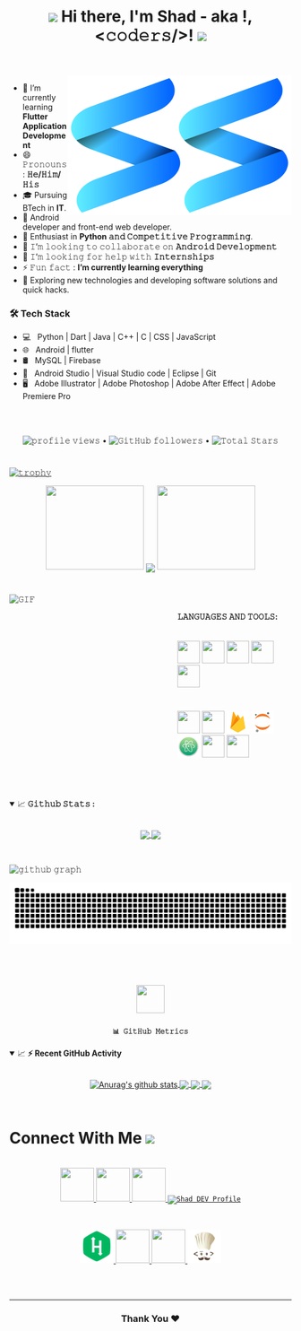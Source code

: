 <h1 align="center">
  <a target="_blank">
    <img src="https://github.com/JayantGoel001/JayantGoel001/blob/master/GIF/Earth.gif" width="24px" style="max-width:100%;">
  </a>
  Hi there, I'm Shad - aka <coder/>!, &lt;𝚌𝚘𝚍𝚎𝚛𝚜/&gt;!
  <a target="_blank">
    <img src="https://github.com/JayantGoel001/JayantGoel001/blob/master/GIF/Hi.gif" width="40px" />
  </a>
</h1>


<br/>
<br/>
<a target="_blank">
  <img align="right" height="250" width="400" alt="GIF" src="https://github.com/Shad-Sheikh/Shad-Sheikh/blob/master/Files/SS_1.png">
</a>

- 🔭 I’m currently learning **Flutter Application Development**
- 😄 𝙿𝚛𝚘𝚗𝚘𝚞𝚗𝚜 : **𝙷𝚎/𝙷𝚒𝚖/𝙷𝚒𝚜**
- 🎓 Pursuing BTech in **IT**.
- 💼 Android developer and front-end web developer.
- 🌱 Enthusiast in **Python 𝚊𝚗𝚍 𝙲𝚘𝚖𝚙𝚎𝚝𝚒𝚝𝚒𝚟𝚎 𝙿𝚛𝚘𝚐𝚛𝚊𝚖𝚖𝚒𝚗𝚐**.
- 👯 𝙸’𝚖 𝚕𝚘𝚘𝚔𝚒𝚗𝚐 𝚝𝚘 𝚌𝚘𝚕𝚕𝚊𝚋𝚘𝚛𝚊𝚝𝚎 𝚘𝚗 **𝙰𝚗𝚍𝚛𝚘𝚒𝚍 𝙳𝚎𝚟𝚎𝚕𝚘𝚙𝚖𝚎𝚗𝚝**
- 🤔 𝙸’𝚖 𝚕𝚘𝚘𝚔𝚒𝚗𝚐 𝚏𝚘𝚛 𝚑𝚎𝚕𝚙 𝚠𝚒𝚝𝚑 **𝙸𝚗𝚝𝚎𝚛𝚗𝚜𝚑𝚒𝚙𝚜**
- ⚡ 𝙵𝚞𝚗 𝚏𝚊𝚌𝚝 : **I’m currently learning everything**
- 🤔 Exploring new technologies and developing software solutions and quick hacks.


<h3>🛠 Tech Stack</h3>

- 💻 &nbsp; Python | Dart | Java | C++ | C | CSS | JavaScript 
- 🌐 &nbsp; Android | flutter
- 🛢 &nbsp; MySQL | Firebase 
- 🔧 &nbsp; Android Studio | Visual Studio code | Eclipse | Git
- 🖥 &nbsp; Adobe Illustrator | Adobe Photoshop | Adobe After Effect | Adobe Premiere Pro

<br/>
<br/>


<p align="center">
  <img src="https://gpvc.arturio.dev/Shad-Sheikh" alt="𝚙𝚛𝚘𝚏𝚒𝚕𝚎 𝚟𝚒𝚎𝚠𝚜"> •  
<!--   <img alt = "profile views" src="https://komarev.com/ghpvc/?username=Shad-Sheikh&style=flat&color=brightgreen"> •    -->
  <img alt="𝙶𝚒𝚝𝙷𝚞𝚋 𝚏𝚘𝚕𝚕𝚘𝚠𝚎𝚛𝚜" src="https://img.shields.io/github/followers/Shad-Sheikh?label=Followers&style=social"> •   
  <img src="https://img.shields.io/github/stars/Shad-Sheikh?label=Stars" alt="𝚃𝚘𝚝𝚊𝚕 𝚂𝚝𝚊𝚛𝚜">
</p>

#

[![𝚝𝚛𝚘𝚙𝚑𝚢](https://github-profile-trophy.vercel.app/?username=Shad-Sheikh&column=8&margin-w=15&margin-h=15&no-bg=true&no-frame=true&theme=juicyfresh)](https://github.com/Shad-Sheikh)

<p align="center">
  <a>
    <img height="150" width="175" src="https://github.com/JayantGoel001/JayantGoel001/blob/master/PNG/left.png">
    <img align="center" src="https://github-readme-streak-stats.herokuapp.com/?user=Shad-Sheikh&theme=dark&hide_border=true"/>
    <img height="150" width="175" src="https://github.com/JayantGoel001/JayantGoel001/blob/master/PNG/right.png">
  </a>
</p>

#

<a target="_blank"><img align="left" height="300" width="300" alt="𝙶𝙸𝙵" src="https://github.com/JayantGoel001/JayantGoel001/blob/master/GIF/github.gif"></a>
<br/>

**𝙻𝙰𝙽𝙶𝚄𝙰𝙶𝙴𝚂 𝙰𝙽𝙳 𝚃𝙾𝙾𝙻𝚂:**  
<br/>
<br/>
<code><img height="40" width="40" src="https://img.icons8.com/nolan/64/android-os.png"></code>
<code><img height="40" width="40" src="https://img.icons8.com/nolan/64/java-coffee-cup-logo.png"></code>
<code><img height="40" width="40" src="https://img.icons8.com/nolan/64/python.png"></code>
<code><img height="40" width="40" src="https://img.icons8.com/nolan/64/c-plus-plus.png"></code>
<code><img height="40" width="40" src="https://img.icons8.com/nolan/64/copyright.png"></code>
<!--<code><img height="40" width="40" src="https://raw.githubusercontent.com/github/explore/80688e429a7d4ef2fca1e82350fe8e3517d3494d/topics/kotlin/kotlin.png"></code>-->
<!--<code><img height="40" width="40" src="https://www.flaticon.com/svg/static/icons/svg/1216/1216733.svg"></code>
<code><img height="40" width="40" src="https://cdn.iconscout.com/icon/free/png-256/css-131-722685.png"></code>
<code><img height="40" width="40" src="https://raw.githubusercontent.com/github/explore/80688e429a7d4ef2fca1e82350fe8e3517d3494d/topics/javascript/javascript.png"></code>
<code><img height="40" width="40" src="https://raw.githubusercontent.com/github/explore/80688e429a7d4ef2fca1e82350fe8e3517d3494d/topics/typescript/typescript.png"></code>
-->
#
<code><img height="40" width="40" src= "https://img.icons8.com/nolan/64/git.png"></code>
<code><img height="40" width="40" src="https://img.icons8.com/nolan/64/github.png"></code>
<code><img height="40" width="40" src="https://raw.githubusercontent.com/github/explore/80688e429a7d4ef2fca1e82350fe8e3517d3494d/topics/firebase/firebase.png"></code>
<code><img height="40" width="40" src="https://raw.githubusercontent.com/github/explore/80688e429a7d4ef2fca1e82350fe8e3517d3494d/topics/jupyter-notebook/jupyter-notebook.png"></code>
<code><img height="40" width="40" src="https://raw.githubusercontent.com/github/explore/80688e429a7d4ef2fca1e82350fe8e3517d3494d/topics/atom/atom.png"></code>
<code><img height="40" width="40" src="https://img.icons8.com/nolan/64/visual-studio-code-2019.png"></code>
<code><img height="40" width="40" src="https://img.icons8.com/nolan/64/sublime-text-new-logo.png"></code>
<!--
<code><img height="40" width="40" src="https://raw.githubusercontent.com/github/explore/80688e429a7d4ef2fca1e82350fe8e3517d3494d/topics/angular/angular.png"></code>
<code><img height="40" width="40" src="https://raw.githubusercontent.com/github/explore/80688e429a7d4ef2fca1e82350fe8e3517d3494d/topics/ubuntu/ubuntu.png"></code>
<code><img height="40" width="40" src="https://cdn.iconscout.com/icon/free/png-512/mongodb-3-1175138.png"></code>
-->
<br/>

#

<details open="">
<summary>
  <g-emoji class="g-emoji" alias="chart_with_upwards_trend" fallback-src="https://github.githubassets.com/images/icons/emoji/unicode/1f4c8.png">📈</g-emoji>
  <strong>𝙶𝚒𝚝𝚑𝚞𝚋 𝚂𝚝𝚊𝚝𝚜 : </strong>
</summary>
<br>

<p align="center">
  <a href="https://github.com/JayantGoel001">
    <img align="center" src="https://github-readme-stats.vercel.app/api?username=Shad-Sheikh&show_icons=true&hide_border=true&title_color=94b4a4&amp&icon_color=FFFFFF&amp&text_color=FFFFFF&amp&bg_color=000000&count_private=true&include_all_commits=true"/>
  </a>
  <a href="https://github.com/JayantGoel001">
    <img align="center" height="195px" src="https://github-readme-stats.vercel.app/api/top-langs/?username=Shad-Sheikh&text_color=FFFFFF&bg_color=000000&title_color=94b4a4&langs_count=15&layout=compact&hide_border=true" />
  </a>
</p>
</details>
<br>

![𝚐𝚒𝚝𝚑𝚞𝚋 𝚐𝚛𝚊𝚙𝚑](https://activity-graph.herokuapp.com/graph?username=Shad-Sheikh&theme=react-dark&hide_border=true&area=true)

<!-- Don't Run Contribution Graph(Generate Snake) Action on your default Branch-->
![𝙶𝚒𝚝𝚑𝚞𝚋 𝙲𝚘𝚗𝚝𝚛𝚒𝚋𝚞𝚝𝚒𝚘𝚗 𝙶𝚛𝚊𝚙𝚑](https://github.com/JayantGoel001/JayantGoel001/blob/main/github-contribution-grid-snake.svg)
<!-- Don't Run Contribution Graph(Generate Snake) Action on your default Branch -->
<br/>

<!--
<summary>
  <g-emoji class="g-emoji" alias="chart_with_upwards_trend" fallback-src="https://github.githubassets.com/images/icons/emoji/unicode/1f4c8.png">📈</g-emoji>
  <strong>𝚆𝚊𝚔𝚊𝚃𝚒𝚖𝚎 𝚂𝚝𝚊𝚝𝚜 : </strong>
</summary>

<a target="_blank">
  <img align="right" height="330px" width="500px" src="https://wakatime.com/share/@JayantGoel001/d757c83d-c3a9-424e-86f1-ce88190c9840.svg" >
</a>

<br>
<br>
-->
<!--START_SECTION:waka-->
<!--
![Lines of code](https://img.shields.io/badge/From%20Hello%20World%20I%27ve%20Written-697670%20lines%20of%20code-blue)

**🐱 My Github Data** 

> 🏆 3,892 Contributions in the Year 2021
 > 
> 📦 1.1 MB Used in Github's Storage 
 > 
> 💼 Opted to Hire
 > 
> 📜 190 Public Repositories 
 > 
> 🔑 2 Private Repositories  
 > 
**I'm a Night 🦉** 

```text
🌞 Morning    93 commits     ██░░░░░░░░░░░░░░░░░░░░░░░   9.22% 
🌆 Daytime    274 commits    ██████░░░░░░░░░░░░░░░░░░░   27.16% 
🌃 Evening    396 commits    █████████░░░░░░░░░░░░░░░░   39.25% 
🌙 Night      246 commits    ██████░░░░░░░░░░░░░░░░░░░   24.38%

```
📅 **I'm Most Productive on Sunday** 

```text
Monday       147 commits    ███░░░░░░░░░░░░░░░░░░░░░░   14.57% 
Tuesday      112 commits    ██░░░░░░░░░░░░░░░░░░░░░░░   11.1% 
Wednesday    119 commits    ███░░░░░░░░░░░░░░░░░░░░░░   11.79% 
Thursday     117 commits    ███░░░░░░░░░░░░░░░░░░░░░░   11.6% 
Friday       117 commits    ███░░░░░░░░░░░░░░░░░░░░░░   11.6% 
Saturday     189 commits    ████░░░░░░░░░░░░░░░░░░░░░   18.73% 
Sunday       208 commits    █████░░░░░░░░░░░░░░░░░░░░   20.61%

```


📊 **This Week I Spent My Time On** 

```text
⌚︎ Time Zone: Asia/Kolkata

💬 Programming Languages: 
Other                    51 hrs 1 min        ████████████████████░░░░░   81.29% 
C++                      3 hrs 53 mins       █░░░░░░░░░░░░░░░░░░░░░░░░   6.2% 
SCSS                     2 hrs 9 mins        ░░░░░░░░░░░░░░░░░░░░░░░░░   3.43% 
JavaScript               1 hr 47 mins        ░░░░░░░░░░░░░░░░░░░░░░░░░   2.86% 
HTML                     1 hr 41 mins        ░░░░░░░░░░░░░░░░░░░░░░░░░   2.7%

🔥 Editors: 
Browser                  50 hrs 15 mins      ████████████████████░░░░░   80.06% 
WebStorm                 6 hrs 49 mins       ██░░░░░░░░░░░░░░░░░░░░░░░   10.87% 
CLion                    4 hrs 8 mins        █░░░░░░░░░░░░░░░░░░░░░░░░   6.6% 
PyCharm                  1 hr 33 mins        ░░░░░░░░░░░░░░░░░░░░░░░░░   2.47%

🐱‍💻 Projects: 
CodeChef                 16 hrs 48 mins      ██████░░░░░░░░░░░░░░░░░░░   26.77% 
Get-It-Done              13 hrs 42 mins      █████░░░░░░░░░░░░░░░░░░░░   21.84% 
Basic                    10 hrs 50 mins      ████░░░░░░░░░░░░░░░░░░░░░   17.28% 
CodeForces               6 hrs 27 mins       ██░░░░░░░░░░░░░░░░░░░░░░░   10.28% 
AtCoder                  4 hrs 47 mins       ██░░░░░░░░░░░░░░░░░░░░░░░   7.63%

💻 Operating System: 
Windows                  62 hrs 46 mins      █████████████████████████   100.0%

```

**I Mostly Code in Jupyter Notebook** 

```text
Jupyter Notebook         27 repos            ██████░░░░░░░░░░░░░░░░░░░   27.27% 
Python                   21 repos            █████░░░░░░░░░░░░░░░░░░░░   21.21% 
C++                      12 repos            ███░░░░░░░░░░░░░░░░░░░░░░   12.12% 
JavaScript               9 repos             ██░░░░░░░░░░░░░░░░░░░░░░░   9.09% 
Kotlin                   7 repos             █░░░░░░░░░░░░░░░░░░░░░░░░   7.07%

```
⏳ **Year Progress** { ███████████████████████████▁▁▁ } 90.17 % as on ⏰ 26-11-2020.



 Last Updated on 23/06/2021
-->
<!--END_SECTION:waka-->

<!--
<p align="center">
  <a>
    <img align="center" width="400px" height="400px" src="https://wakatime.com/share/@JayantGoel001/2be1608b-10ea-42dd-b1f5-80ed001062b1.svg"/>
  </a>
  <a>
    <img align="center" height="400px" width="400px" src="https://wakatime.com/share/@JayantGoel001/c7e94976-73a4-4959-a081-4ca2e1126556.svg" />
  </a>
</p>
-->
#

<p align="center">
  <a href="https://github.com/Shad-Sheikh">
    <img height="50" width="50" src="https://cdn.jsdelivr.net/npm/simple-icons@3.0.1/icons/github.svg">  
  </a>
  <h4 align="center"><code>📊 𝙶𝚒𝚝𝙷𝚞𝚋 𝙼𝚎𝚝𝚛𝚒𝚌𝚜</code></h4>
</p>
<!--
svg coding
<p align="center">
  <a href='https://github.com/JayantGoel001/'>
    <img width="75%" src="https://github.com/JayantGoel001/JayantGoel001/blob/master/metrics.svg"/>
    <img src="https://github.com/Shad-Sheikh/Shad-Sheikh/blob/master/Files/matric_details.svg" width="75%"/>
  </a>
</p>
-->


<details open="">
<summary>
  <g-emoji class="g-emoji" alias="chart_with_upwards_trend" fallback-src="https://github.githubassets.com/images/icons/emoji/unicode/1f4c8.png">📈</g-emoji>
  <strong>⚡ Recent GitHub Activity</strong>
</summary>
<br>

<p align="center">
  

<a href="https://github.com/Shad-Sheikh/HackerRank-PYTHON">
  <img align="center" src="https://github-readme-stats-anuraghazra1.vercel.app/api/pin/?username=Shad-Sheikh&repo=HackerRank-Python&theme=material-palenight" alt="Anurag's github stats" />
</a>
<a href="https://github.com/Shad-Sheikh/HackerRank-JAVA">
  <!-- Change the `github-readme-stats.anuraghazra1.vercel.app` to `github-readme-stats.vercel.app`  -->
  <img align="center" src="https://github-readme-stats-anuraghazra1.vercel.app/api/pin/?username=Shad-Sheikh&repo=HackerRank-Java&theme=material-palenight" />
</a>

<a href="https://github.com/Shad-Sheikh/HackerRank-CPP">
  <!-- Change the `github-readme-stats.anuraghazra1.vercel.app` to `github-readme-stats.vercel.app`  -->
  <img align="center" src="https://github-readme-stats-anuraghazra1.vercel.app/api/pin/?username=Shad-Sheikh&repo=HackerRank-CPP&theme=material-palenight" />
</a>    
<a href="https://github.com/Shad-Sheikh/HackerRank-C">
  <!-- Change the `github-readme-stats.anuraghazra1.vercel.app` to `github-readme-stats.vercel.app`  -->
  <img align="center" src="https://github-readme-stats-anuraghazra1.vercel.app/api/pin/?username=Shad-Sheikh&repo=HackerRank-C&theme=material-palenight" />
</a>

 </p> 
</details>
<br>








 <!--
 <details>
  <summary>⚡ Recent GitHub Activity</summary>
  <br/>
<!--1. 🗣 Commented on [#43](https://github.com/DenverCoder1/jct-discord-bot/issues/43) in [DenverCoder1/jct-discord-bot](https://github.com/DenverCoder1/jct-discord-bot)
2. 🗣 Commented on [#43](https://github.com/DenverCoder1/jct-discord-bot/issues/43) in [DenverCoder1/jct-discord-bot](https://github.com/DenverCoder1/jct-discord-bot)
3. 🎉 Merged PR [#44](https://github.com/DenverCoder1/jct-discord-bot/pull/44) in [DenverCoder1/jct-discord-bot](https://github.com/DenverCoder1/jct-discord-bot)
4. ❗️ Closed issue [#42](https://github.com/DenverCoder1/jct-discord-bot/issues/42) in [DenverCoder1/jct-discord-bot](https://github.com/DenverCoder1/jct-discord-bot)
5. 💪 Opened PR [#44](https://github.com/DenverCoder1/jct-discord-bot/pull/44) in [DenverCoder1/jct-discord-bot](https://github.com/DenverCoder1/jct-discord-bot)
</details>
-->
<h1>
  Connect With Me
  <a target="_blank">
    <img src="https://github.com/JayantGoel001/JayantGoel001/blob/master/GIF/Handshake.gif" height="25px" style="max-width:100%;">
  </a>
</h1>

<p align="center">
  <br>
  <a href="https://www.linkedin.com/in/shad-sheikh-48b2951aa/" target="_blank">
    <code><img height="60" width="60" src="https://img.icons8.com/nolan/96/linkedin.png"/></code>
  <a href="https://www.instagram.com/shadsheikh_/" target="_blank">
    <code><img height="60" width="60" src="https://img.icons8.com/nolan/96/instagram-new.png"/></code>
  </a>
  <a href="https://twitter.com/ShadSheikh_?s=08" target="_blank">
    <code><img height="60" width="60" src="https://img.icons8.com/nolan/96/twitter.png"/></code>
  </a>
  <a href="https://shad-portfolio.herokuapp.com/ ">
    <code><img src="https://img.icons8.com/nolan/64/web.png" alt="Shad DEV Profile" height="62" width="62"></code>
  </a>
<!--  </a>
  </a>
  <a href="https://www.linkedin.com/in/shad-sheikh-48b2951aa/" target="_blank">
    <code><img  height="60" width="60" src="https://img.icons8.com/nolan/64/facebook.png"/></code>
  </a>
  <a href="https://dev.to/shadsheikh">
    <code><img src="https://d2fltix0v2e0sb.cloudfront.net/dev-badge.svg" alt="Shad DEV Profile" height="62" width="62"></code>
  </a> 
  -->
</p>
<br/>

<p align="center">
  <a href="https://www.hackerrank.com/shadsheikh3107" target="_blank">
    <code><img height="60" width="60" src="https://github.com/Shad-Sheikh/Shad-Sheikh/blob/master/Files/hackerrank_logo.svg"/></code>
  </a>

  <a href="https://www.hackerrank.com/shadsheikh3107" target="_blank">
    <code><img height="60" width="60" src="https://github.com/JayantGoel001/JayantGoel001/blob/master/PNG/cf.png"/></code>
  </a>

  <a href="https://www.hackerrank.com/shadsheikh3107" target="_blank">
    <code><img height="60" width="60" src="https://github.com/JayantGoel001/JayantGoel001/blob/master/SVG/he.svg"/></code>
  </a>

  <a href="https://www.codechef.com/users/shad_sheikh" target="_blank">
    <code><img height="60" width="60" src="https://github.com/Shad-Sheikh/Shad-Sheikh/blob/master/Files/ce4fd2180646452aa0b03c3ffa3ef8e2.png"/></code>
  </a>
</p>

<br/>
<br/>

-----
<div align="center">

### Thank You ❤️

</div>
